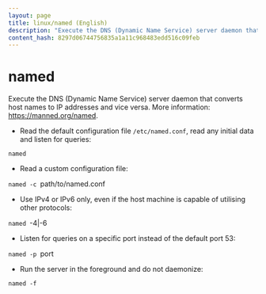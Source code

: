 ```yaml
---
layout: page
title: linux/named (English)
description: "Execute the DNS (Dynamic Name Service) server daemon that converts host names to IP addresses and vice versa."
content_hash: 8297d06744756835a1a11c968483edd516c09feb
---
```

# named

Execute the DNS (Dynamic Name Service) server daemon that converts host names to IP addresses and vice versa.
More information: <https://manned.org/named>.

- Read the default configuration file `/etc/named.conf`, read any initial data and listen for queries:

`named`

- Read a custom configuration file:

`named -c `<span class="tldr-var badge badge-pill bg-dark-lm bg-white-dm text-white-lm text-dark-dm font-weight-bold">path/to/named.conf</span>

- Use IPv4 or IPv6 only, even if the host machine is capable of utilising other protocols:

`named `<span class="tldr-var badge badge-pill bg-dark-lm bg-white-dm text-white-lm text-dark-dm font-weight-bold">-4|-6</span>

- Listen for queries on a specific port instead of the default port 53:

`named -p `<span class="tldr-var badge badge-pill bg-dark-lm bg-white-dm text-white-lm text-dark-dm font-weight-bold">port</span>

- Run the server in the foreground and do not daemonize:

`named -f`
